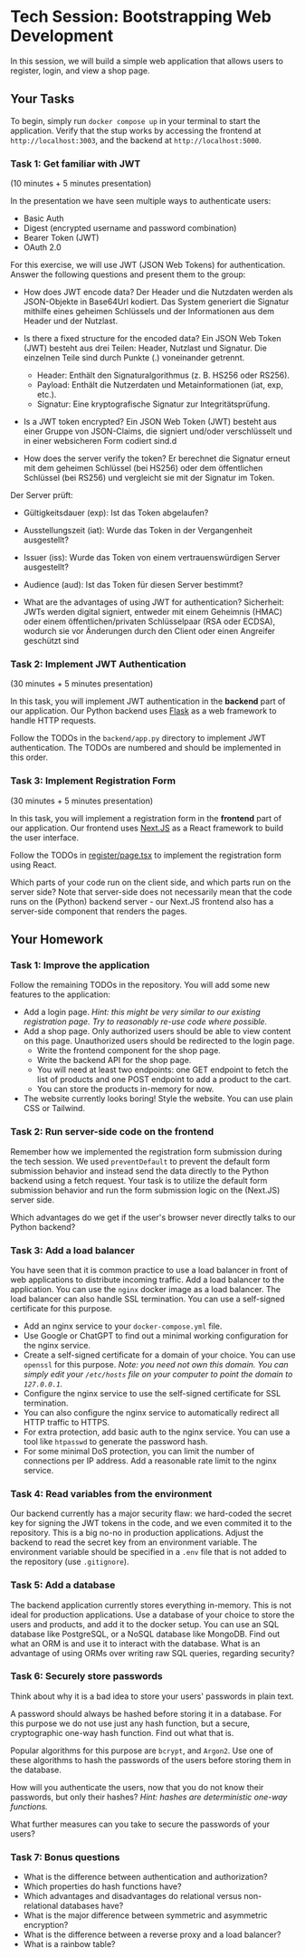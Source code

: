 # Tech Session: Bootstrapping Web Development

In this session, we will build a simple web application that allows users to register, login, and view a shop page.

## Your Tasks

To begin, simply run `docker compose up` in your terminal to start the application.
Verify that the stup works by accessing the frontend at `http://localhost:3003`, and the backend at `http://localhost:5000`.

### Task 1: Get familiar with JWT

(10 minutes + 5 minutes presentation)

In the presentation we have seen multiple ways to authenticate users:
- Basic Auth
- Digest (encrypted username and password combination) 
- Bearer Token (JWT)
- OAuth 2.0

For this exercise, we will use JWT (JSON Web Tokens) for authentication.
Answer the following questions and present them to the group:
- How does JWT encode data?
Der Header und die Nutzdaten werden als JSON-Objekte in Base64Url kodiert. Das System generiert die Signatur mithilfe eines geheimen Schlüssels und der Informationen aus dem Header und der Nutzlast.

- Is there a fixed structure for the encoded data?
Ein JSON Web Token (JWT) besteht aus drei Teilen: Header, Nutzlast und Signatur. Die einzelnen Teile sind durch Punkte (.) voneinander getrennt. 

  - Header: Enthält den Signaturalgorithmus (z. B. HS256 oder RS256).
  - Payload: Enthält die Nutzerdaten und Metainformationen (iat, exp, etc.).
  - Signatur: Eine kryptografische Signatur zur Integritätsprüfung.

- Is a JWT token encrypted?
Ein JSON Web Token (JWT) besteht aus einer Gruppe von JSON-Claims, die signiert und/oder verschlüsselt und in einer websicheren Form codiert sind.d

- How does the server verify the token?
Er berechnet die Signatur erneut mit dem geheimen Schlüssel (bei HS256) oder dem öffentlichen Schlüssel (bei RS256) und vergleicht sie mit der Signatur im Token.

Der Server prüft:
  - Gültigkeitsdauer (exp): Ist das Token abgelaufen?
  - Ausstellungszeit (iat): Wurde das Token in der Vergangenheit ausgestellt?
  - Issuer (iss): Wurde das Token von einem vertrauenswürdigen Server ausgestellt?
  - Audience (aud): Ist das Token für diesen Server bestimmt?

- What are the advantages of using JWT for authentication?
Sicherheit: JWTs werden digital signiert, entweder mit einem Geheimnis (HMAC) oder einem öffentlichen/privaten Schlüsselpaar (RSA oder ECDSA), wodurch sie vor Änderungen durch den Client oder einen Angreifer geschützt sind

### Task 2: Implement JWT Authentication

(30 minutes + 5 minutes presentation)

In this task, you will implement JWT authentication in the **backend** part of our application.
Our Python backend uses [Flask](https://flask.palletsprojects.com/en/stable/) as a web framework to handle HTTP requests.

Follow the TODOs in the `backend/app.py` directory to implement JWT authentication.
The TODOs are numbered and should be implemented in this order.

### Task 3: Implement Registration Form

(30 minutes + 5 minutes presentation)

In this task, you will implement a registration form in the **frontend** part of our application.
Our frontend uses [Next.JS](https://nextjs.org/) as a React framework to build the user interface.

Follow the TODOs in [register/page.tsx](frontend/app/register/page.tsx) to implement the registration form using React.

Which parts of your code run on the client side, and which parts run on the server side?
Note that server-side does not necessarily mean that the code runs on the (Python) backend server - 
our Next.JS frontend also has a server-side component that renders the pages.

## Your Homework

### Task 1: Improve the application

Follow the remaining TODOs in the repository. You will add some new features to the application:
- Add a login page. *Hint: this might be very similar to our existing registration page. Try to reasonably re-use code where possible.*
- Add a shop page. Only authorized users should be able to view content on this page. Unauthorized users should be redirected to the login page.
  - Write the frontend component for the shop page.
  - Write the backend API for the shop page.
  - You will need at least two endpoints: one GET endpoint to fetch the list of products and one POST endpoint to add a product to the cart.
  - You can store the products in-memory for now.
- The website currently looks boring! Style the website. You can use plain CSS or Tailwind. 

### Task 2: Run server-side code on the frontend

Remember how we implemented the registration form submission during the tech session.
We used `preventDefault` to prevent the default form submission behavior and instead send the data directly to the Python backend using a fetch request.
Your task is to utilize the default form submission behavior and run the form submission logic on the (Next.JS) server side.

Which advantages do we get if the user's browser never directly talks to our Python backend?

### Task 3: Add a load balancer

You have seen that it is common practice to use a load balancer in front of web applications to distribute incoming traffic.
Add a load balancer to the application. You can use the `nginx` docker image as a load balancer.
The load balancer can also handle SSL termination. You can use a self-signed certificate for this purpose.

- Add an nginx service to your `docker-compose.yml` file.
- Use Google or ChatGPT to find out a minimal working configuration for the nginx service.
- Create a self-signed certificate for a domain of your choice. You can use `openssl` for this purpose. *Note: you need not own this domain. You can simply edit your `/etc/hosts` file on your computer to point the domain to `127.0.0.1`.*
- Configure the nginx service to use the self-signed certificate for SSL termination.
- You can also configure the nginx service to automatically redirect all HTTP traffic to HTTPS.
- For extra protection, add basic auth to the nginx service. You can use a tool like `htpasswd` to generate the password hash.
- For some minimal DoS protection, you can limit the number of connections per IP address. Add a reasonable rate limit to the nginx service.

### Task 4: Read variables from the environment

Our backend currently has a major security flaw: we hard-coded the secret key for signing the JWT tokens in the code,
and we even commited it to the repository. This is a big no-no in production applications.
Adjust the backend to read the secret key from an environment variable.
The environment variable should be specified in a `.env` file that is not added to the repository (use `.gitignore`).

### Task 5: Add a database

The backend application currently stores everything in-memory. This is not ideal for production applications.
Use a database of your choice to store the users and products, and add it to the docker setup.
You can use an SQL database like PostgreSQL, or a NoSQL database like MongoDB.
Find out what an ORM is and use it to interact with the database.
What is an advantage of using ORMs over writing raw SQL queries, regarding security?

### Task 6: Securely store passwords

Think about why it is a bad idea to store your users' passwords in plain text.

A password should always be hashed before storing it in a database.
For this purpose we do not use just any hash function, but a secure, cryptographic one-way hash function.
Find out what that is.

Popular algorithms for this purpose are `bcrypt`, and `Argon2`.
Use one of these algorithms to hash the passwords of the users before storing them in the database.

How will you authenticate the users, now that you do not know their passwords, but only their hashes?
*Hint: hashes are deterministic one-way functions.*

What further measures can you take to secure the passwords of your users?

### Task 7: Bonus questions

- What is the difference between authentication and authorization?
- Which properties do hash functions have?
- Which advantages and disadvantages do relational versus non-relational databases have?
- What is the major difference between symmetric and asymmetric encryption?
- What is the difference between a reverse proxy and a load balancer?
- What is a rainbow table?
